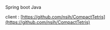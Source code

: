 Spring boot
Java


client : [https://github.com/nsih/CompactTetris](https://github.com/nsih/CompactTetris)
